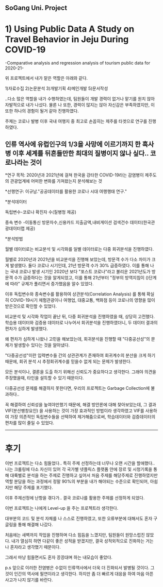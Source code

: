 ## SoGang Uni. Project

# 1) Using Public Data A Study on Travel Behavior in Jeju During COVID-19 
-Comparative analysis and regression analysis of tourism public data for 2020-21-

위 프로젝트에서 내가 맡은 역할은 아래와 같다.

1)자료수집
2)논문분석
3)개발기획
4)메인개발
5)문서작성

..다소 많은 역할을 내가 수행하였는데, 팀원들이 개발 경력이 없거나 맡기를 원치 않아 자발적으로 내가 나섰다.
물론 나 또한, 경력이 많지는 않아 자신감은 부족하였지만, 이 또한 하나의 경험이 될거 같아 진행하였다.

주제는 코로나 발병 이후 국내 여행지 중 최고로 손꼽히는 제주를 타겟으로 연구를 진행하였다.

인류 역사에 유럽인구의 1/3을 사망에 이르기까지 한 흑사병 이후 세계를 뒤흔들만한 최대의 질병이지 않나 싶다.. 코로나라는 것이
----------------------------------------------------------------------------------------------------------------------------
*연구 목적:
2020년과 2021년에 걸쳐 한국을 강타한 COVID-19라는 감염병이 제주도의 관광업계에 어떠한 변화를 가져왔는지 분석해보는 것

*선행연구: 이규남."공공데이터를 활용한 코로나 시대 여행행태 연구."

*분석데이터

독립변수-코로나 확진자 수(질병청 제공)

종속 변수 -이동통신 방문자수,신용카드 지출금액,내비게이션 검색건수 데이터(한국관광데이터랩 제공)

*분석방법

월별 데이터로는 비교분석 및 시각화를 일별 데이터로는 다중 회귀분석을 진행하였다.

월별로 2020년과 2021년을 비교분석을 진행해 보았는데, 방문객 수가 다소 차이가 크게 발생했다.
둘다 코로나 시기인데, 21년 방문객 수가 30% 급증하였다. 이를 통해 나는 국내 코로나 발생 시기인 2020년 보다 "포스트 코로나"라고 불리운 2021년도가 방문객 수가 급증하다는 것을 알게되었고,
이를 통해 21년부터 "정부의 방역지침이 ()단계에 따라" 규제가 풀리면서 증가했음을 알수 있었다.

이후 독립변수와 종속변수를 활용하여 상관분석(Correlation Analysis) 를 통해 확실히 COVID-19시기 체험관광이나 여행업, 대중교툥, 백화점 등이 코로나의 영향을 많이 받은것으로 확인할 수 있었다.

비교분석 및 시각화 작업이 끝난 뒤, 다중 회귀분석을 진행하였을 때, 상당히 고전했다. 
학습용 데이터와 검증용 데이터로 나누어서 회귀분석을 진행하였더니, 두 데이터 결과의 편차가 심하게 발생했다. 

왜 편차가 심하게 나왔나 고민을 해보았는데, 회귀분석을 진행할 때 "다중공선성"의 문제가 발생할수 있다는 것을 알아냈다.

"다중공선성"이란 입력변수들 간의 상관관계가 존재하여 회귀계수의 분산을 크게 하기 때문에, 회귀 분석 시 추정회귀계수를 믿을수 없게 되는 문제가 발생한다.

모든 분석이나, 결론을 도출 하기 위해선 신뢰도가 중요하다고 생각한다. 그래야  의견을 주장했을때, 타인을 설득할 수 있기 때문이다.

다중공선성 문제를 해결하지 못한다면, 우리의 프로젝트는 Garbage Collection에 불과하다..

꼭 해결하여 신뢰성을 높여야만했기 때문에, 해결 방안론에 대해 찾아보았는데, 그 결과 VIF(분산팽창요인) 을 사용하는 것이 가장 효과적인 방법이라 생각하였고
VIF를 사용하여 가장 의존적인 독립변수들을 선택하여 제거해줌으로써, 학습데이터와 검증데이터의 편차를 많이 줄일 수 있었다.

-----------------------------------------------------------------------------
# 후기

이번 프로젝트는 다소 힘들었다..
특히 주제 선정하는데 너무나 오랜 시간을 할애했다.. 나는 크롤링에 다소 자신이 있어 각 국가별 넷플릭스 플랫폼 안에 장르 및 시청기록을 통해 대륙별로 분석을 하는 주제로 진행하고 싶어서 처음 주제를 해당주제로 진행하였지만
역할 분담을 하는 과정에서 정말 90%의 부분을 내가 해야되는 수준으로 확인되어, 아쉽지만 해당 주제를 포기했다.

이후 주제선정에 난항을 겪다가.. 결국 코로나를 활용한 주제를 선정하게 되었다.

이번 프로젝트는 나에게 Level-up 을 주는 프로젝트라 생각한다.

대부분의 코드 및 분석 자체를 나 스스로 진행하였고, 또한 오류부분에 대해서도 혼자 구글링을 통해 해결해 나갔다.

처음에는 새벽까지 작업을 진행하며 다소 힘듬을 느꼈지만, 팀원들이 원망스럽진 않았다.
내가 열심히 하면 다같이 좋은 성적을 받겠지만, 결국 성적외적으로 진화하는 거는 나 혼자라고 생각했기 때문이다.

그래서 마냥 힘들면서도 혼자 끙끙대며 하는 내모습이 좋았다.

p.s 앞으로 이러한 전염병은 수없이 인류역사에서 더욱 더 진화되서 발병될 것이다. 그것이 인간의 역사에 필연이라고 생각한다. 하지만 좀 더 빠르게 대응을 하여 마음 아픈 사고가 나지 않기를 바란다.




